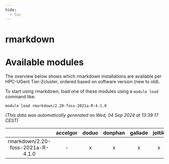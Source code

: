 ```yaml
---
hide:
  - toc
---
```


rmarkdown
=========

# Available modules


The overview below shows which rmarkdown installations are available per HPC-UGent Tier-2cluster, ordered based on software version (new to old).

To start using rmarkdown, load one of these modules using a `module load` command like:

```shell
module load rmarkdown/2.20-foss-2021a-R-4.1.0
```

*(This data was automatically generated on Wed, 04 Sep 2024 at 13:39:17 CEST)*  

| |accelgor|doduo|donphan|gallade|joltik|shinx|skitty|
| :---: | :---: | :---: | :---: | :---: | :---: | :---: | :---: |
|rmarkdown/2.20-foss-2021a-R-4.1.0|-|x|x|x|x|-|x|
